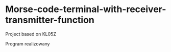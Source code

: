 # Morse-code-terminal-with-receiver-transmitter-function
Project based on KL05Z

Program realizowany
